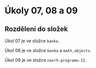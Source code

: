 # Úkoly 07, 08 a 09

## Rozdělení do složek

Úkol 07 je ve složce `banka`.

Úkol 08 je ve složce `banka` a `math_objects`.

Úkol 09 je ve složce `navrh-programu-II`.

